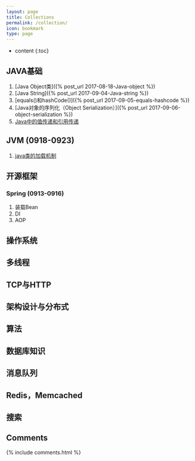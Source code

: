 ```yaml
---
layout: page
title: Collections
permalink: /collection/
icon: bookmark
type: page
---
```


* content
{:toc}

## JAVA基础
  1. [Java Object类]({% post_url 2017-08-18-Java-object %})
  1. [Java String]({% post_url 2017-09-04-Java-string %})
  1. [equals()和hashCode()]({% post_url 2017-09-05-equals-hashcode %})
  1. [Java对象的序列化（Object Serialization）]({% post_url 2017-09-06-object-serialization %})
  1. [Java中的值传递和引用传递]({})


## JVM (0918-0923)
  1. [java类的加载机制]()

## 开源框架
### Spring (0913-0916)
  1. 装载Bean
  1. DI
  1. AOP

## 操作系统

## 多线程

## TCP与HTTP

## 架构设计与分布式

## 算法

## 数据库知识

## 消息队列

## Redis，Memcached

## 搜索

## Comments

{% include comments.html %}
